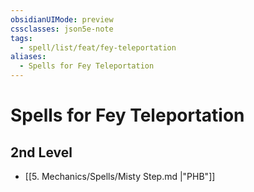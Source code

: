 ```yaml
---
obsidianUIMode: preview
cssclasses: json5e-note
tags:
  - spell/list/feat/fey-teleportation
aliases:
  - Spells for Fey Teleportation
---
```

# Spells for Fey Teleportation

## 2nd Level

- [[5. Mechanics/Spells/Misty Step.md \|"PHB"]]
